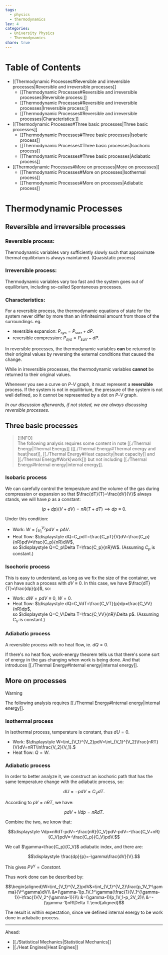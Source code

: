 ```yaml
---  
tags:  
  - physics  
  - thermodynamics  
lev: 4  
categories:  
  - University Physics  
  - Thermodynamics  
share: true  
---  
```

  
# Table of Contents  
  
- [[Thermodynamic Processes#Reversible and irreversible processes|Reversible and irreversible processes]]  
	- [[Thermodynamic Processes#Reversible and irreversible processes|Reversible process:]]  
	- [[Thermodynamic Processes#Reversible and irreversible processes|Irreversible process:]]  
	- [[Thermodynamic Processes#Reversible and irreversible processes|Characteristics:]]  
- [[Thermodynamic Processes#Three basic processes|Three basic processes]]  
	- [[Thermodynamic Processes#Three basic processes|Isobaric process]]  
	- [[Thermodynamic Processes#Three basic processes|Isochoric process]]  
	- [[Thermodynamic Processes#Three basic processes|Adiabatic process]]  
- [[Thermodynamic Processes#More on processes|More on processes]]  
	- [[Thermodynamic Processes#More on processes|Isothermal process]]  
	- [[Thermodynamic Processes#More on processes|Adiabatic process]]  
  
# Thermodynamic Processes  
  
## Reversible and irreversible processes  
  
### Reversible process:  
  
Thermodynamic variables vary sufficiently slowly such that approximate thermal equilibrium is always maintained. (Quasistatic process)  
  
### Irreversible process:   
  
Thermodynamic variables vary too fast and the system goes out of equilibrium, including so-called Spontaneous processes.  
  
### Characteristics:  
  
For a reversible process, the thermodynamic equations of state for the system never differ by more than an infinitesimal amount from those of the surroundings. eg.  
  
- reversible expansion: $P_{sys}=P_{surr}+dP$.  
- reversible compression: $P_{sys}=P_{surr}-dP$.  
  
In reversible processes, the thermodynamic variables **can** be returned to their original values by reversing the external conditions that caused the change.   
  
While in irreversible processes, the thermodynamic variables **cannot** be returned to their original values.  
  
Whenever you see a curve on $P$-$V$ graph, it must represent a **reversible** process. If the system is not in equilibrium, the pressure of the system is not well defined, so it cannot be represented by a dot on $P$-$V$ graph.  
  
*In our discussion afterwards, if not stated, we are always discussing reversible processes.*  
  
  
## Three basic processes  
  
>[!INFO]  
>The following analysis requires some content in note [[./Thermal Energy|Thermal Energy]] ([[./Thermal Energy#Thermal energy and heat|heat]], [[./Thermal Energy#Heat capacity|heat capacity]] and [[./Thermal Energy#Work|work]]) but not including [[./Thermal Energy#Internal energy|internal energy]].   
  
### Isobaric process  
  
We can carefully control the temperature and the volume of the gas during compression or expansion so that $\frac{dT}{T}=\frac{dV}{V}$ always stands, we will have $p$ as a constant:  
  
$$(p+dp)(V+dV)=nR(T+dT)\implies dp\equiv0.$$  
  
Under this condition:  
  
- Work: $\displaystyle W=\int_{V_1}^{V_2}pdV=p\Delta V$.  
- Heat flow: $\displaystyle dQ=C_pdT=\frac{C_pT}{V}dV=\frac{C_p}{nR}pdV=\frac{C_p}{nR}dW$,   
  so $\displaystyle Q=C_p\Delta T=\frac{C_p}{nR}W$. (Assuming $C_p$ is constant.)  
  
### Isochoric process  
  
This is easy to understand, as long as we fix the size of the container, we can have such a process with $dV\equiv0$. In this case, we have $\frac{dT}{T}=\frac{dp}{p}$, so:  
  
- Work: $dW=pdV\equiv 0$, $W=0$.  
- Heat flow: $\displaystyle dQ=C_VdT=\frac{C_VT}{p}dp=\frac{C_VV}{nR}dp$,   
  so $\displaystyle Q=C_V\Delta T=\frac{C_VV}{nR}\Delta p$. (Assuming $C_V$ is constant.)  
  
### Adiabatic process  
  
A reversible process with no heat flow, ie. $dQ=0$.  
  
If there's no heat flow, work-energy theorem tells us that there's some sort of energy in the gas changing when work is being done. And that introduces [[./Thermal Energy#Internal energy|internal energy]].  
  
## More on processes  
  
>[!WARNING]  
>The following analysis requires [[./Thermal Energy#Internal energy|internal energy]].  
  
### Isothermal process  
  
In isothermal process, temperature is constant, thus $dU=0$.  
  
- Work: $\displaystyle W=\int_{V_1}^{V_2}pdV=\int_{V_1}^{V_2}\frac{nRT}{V}dV=nRT\ln\frac{V_2}{V_1}.$  
- Heat flow: $Q=W$.  
  
### Adiabatic process  
  
In order to better analyze it, we construct an isochoric path that has the same temperature change with the adiabatic process, so:  
  
$$dU=-pdV=C_VdT.$$  
  
According to $pV=nRT$, we have:  
  
$$pdV+Vdp=nRdT.$$  
  
Combine the two, we know that:  
  
$$\displaystyle Vdp=nRdT-pdV=-\frac{nR}{C_V}pdV-pdV=-\frac{C_V+nR}{C_V}pdV=-\frac{C_p}{C_V}pdV.$$  
  
We call $\gamma=\frac{C_p}{C_V}$ adiabatic index, and there are:  
  
$$\displaystyle \frac{dp}{p}=-\gamma\frac{dV}{V}.$$  
  
This gives $PV^\gamma=Constant$.  
  
Thus work done can be described by:  
  
$$\begin{aligned}W=\int_{V_1}^{V_2}pdV&=\int_{V_1}^{V_2}\frac{p_1V_1^\gamma}{V^\gamma}dV\\ &=(\gamma-1)p_1V_1^\gamma(\frac{1}{V_1^{\gamma-1}}-\frac{1}{V_2^{\gamma-1}})\\ &=(\gamma-1)(p_1V_1-p_2V_2)\\ &=-(\gamma-1)nR\Delta T.\end{aligned}$$  
  
The result is within expectation, since we defined internal energy to be work done in adiabatic process.  
  
---  
Ahead:  
- [[./Statistical Mechanics|Statistical Mechanics]]  
- [[./Heat Engines|Heat Engines]]